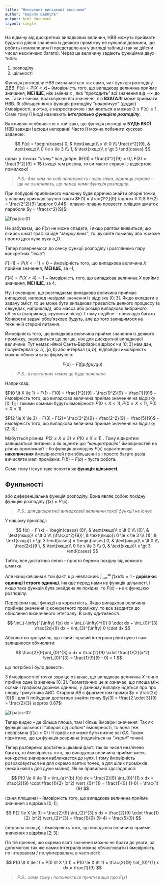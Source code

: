 ```yaml
---
title: "Неперевні випадкові величини"
author: "Кирило Байбула"
output: html_document
layout: single
---
```


На відміну від дискретних випадкових величин, НВВ можуть приймати 
будь-які дійсні значення із деякого проміжку не нульової довжини,
що робить неможливим її представлення у вигляді таблиці (так як 
дійсни чисел нескінчено багато). Через це величину задають функціями
двух типів:

1. розподілу
1. щільності

Функція розподілу НВВ визначається так само, як і функція розподілу
ДВВ: $F(x) = P(X < x) -$ ймовірність того, що випадкова величина
прийме значення, __МЕНШЕ__, ніж змінна $x$ , яка *"проходить"* всі
значення від $-\infty$ до $\infty$. Такич чином, враховуючи всі
значення, які __ВЗАГАЛІ__ може приймати НВВ. Зі збільшенням $x$
функція розподілу *"накопичує"* (додає) ймовірності, а отже, є
незростаючою і змінюється в межах $0 \le F(x) \le 1$ . Саме тому 
її іноді називають __*інтегрально функцією розподілу*__.

Важливою особливістю є той факт, що функція розподілу __БУДЬ ЯКОЇ__
НВВ завжди і всюди непервна! Часто її можна побачити кусково заданою:

$$
F(x) = 
    \begin{cases}
        0, & \text{якщо}\ x \lt 0 \\\
        \frac{x^2}{9}, & \text{якщо}\  0 \le x \le 3 \\\
        1, & \text{якщо}\ x \gt 3
    \end{cases}
$$

однак у точках *"стику"* все добре:
$F(0) = \frac{0^2}{9} = 0,\ F(3) = \frac{3^2}{9} = 1$
і якщо там розрив, то ви маєте справу із відвертою помилкою!

> *P.S.: Але сам по собі непервність і нуль зліва, одиниця справа –*
*ще не означають, що перед нами функція розподілу.*

При побудові приблизного малюнку буде доречно знайти опорні точки;
у нашому прикладі зручно взяти $F(1) = \frac{1^2}{9} \approx 0.11,$
$F(2) = \frac{2^2}{9} \approx 0.44$ і плавно-плавно провести олівцем
шматок параболи $y = \frac{x^2}{9}$:

![Графік-01](images/plot-01.jpg)

Не забуваєм, що $F(x)$ не може спадати, і якщо раптом виявиться, що
якийсь шмат графіка йде *"зверху вниз"*, то шукайте помилку або ж
може просто дрогнула рука о_О.

Тепер повернемося до сенсу функції розподілу і розглянемо пару
конкретних *"іксів"*:

$F(-1) = P(X \lt -1) = 0 \ -$ ймовірність того, що випадкова
величина $X$ прийме значення, __МЕНШЕ__, за –1;

$F(4) = P(X \lt 4) = 1 \ -$ ймовірність того, що випадкова
величина $X$ прийме значення, __МЕНШЕ__, за 4;

Ну, і очевидно, що розглядаєма випадкова величина приймає 
випадкові, наперед невідомі значення із відрізка $[0; 3]$. Якщо 
вкладати в задачу зміст, то це може бути випадкова тривалість
деякого процессу (в секундах, наприклад), або масса або розмір
випадково вибраного об'єута (наприклад, крупинки піску). І тому
подібне – прикладів багато. Конкретні задачі обов'язково будуть,
але до того залишимося на технічній стороні питання. 

Ймовірність того, що випадкова величина прийме значення із
деякого проміжку, знаходиться ще легше, ніж для дискретної 
випадкової величини. Тут немає ніякої Санта-Барбари: відрізок
чи $[0; 3]$ нам дан, полуінтервал $(a, b], [a, b)$ або інтервал
$(a, b)$, відповідні ймовірність можна обчислити за формулою:

$$
F(a) - F(fgufguygu)
$$

> *P.S.: в наступних темах це буде пояснено*

Наприклад:

$P(0 \lt X \le 1) = F(1) - F(0) = \frac{1^2}{9} - \frac{0^2}{9} = \frac{1}{9}$ - ймовірність того, що випадкова
величина прийме значення на відрізку $[0; 1]$; І такими самими
будуть ймовірності $P(0 \lt X \lt 1), P(0 \le X \lt 1),$
$P(0 \lt X \le 1)$.

$P(2 \le X \le 3) = F(3) - F(2)= \frac{3^2}{9} - \frac{2^2}{9} = \frac{5}{9}$ - ймовірність того, що випадкова
величина прийме значення на відрізку $[2; 3]$;

Мабутться різним: $P(2 \le X \le 3) \ne P(0 \le X \le 1)$
. Тому відкритим залишається питання: а як оцінити цю
*"концентрацію"* ймовірностей на різних проміжках? - бо функція
розподілу $F(x)$ характеризує **накопичення** ймовірностей при
збільшенні $x$ і просто багато разів вичисляти малі проміжки:
$F(b)-F(a)$ - пуста робота.

Саме тому і існує таке поняття як __функція щільності__.

## Фунльності

або диференціальна функція розподілу. Вона являє собою 
похідну функцію розподілу $f(x) = F'(x)$.

>*P.S.: для дискретної випадкової величини такої функції не існує*

У нашому прикладі:

$$
f(x) = F'(x) = 
\begin{cases}
    (0)', & \text{якщо}\ x \lt 0 \\\
    (0)', & \text{якщо}\ x \lt 0 \\\
    (\frac{x^2}{9})', & \text{якщо}\  0 \le x \le 3 \\\
    (1)', & \text{якщо}\ x \gt 3
\end{cases} =
\begin{cases}
    0, & \text{якщо}\ x \lt 0 \\\
    \frac{2x}{9 }, & \text{якщо}\  0 \le x \le 3 \\\
    0, & \text{якщо}\ x \gt 3
\end{cases}
$$

Тобто, все достатньо легко - просто беремо похідну від кожного
шматка.

Але найцікавішим є той факт, що невласний: $\int_{-\infty}^{\infty}$
$f(x)dx = 1$ - __дорівнює одиниці і строго одиниці__. Інакше перед
нами не функція щільності, і якщо така функція була знайдена як
похідна, то $F(x)$ - не є функцією розподілу.

Перевірим наші функції на коректність. Якщо випадкова величина
приймає значення із конкретного проміжку, то все зводится до
обислення визначеного інтегралу. В силу _адитивності_:

$$
\int_{-\infty}^{\infty} f(x) dx =
 \int_{-\infty}^{0} 0 \cdot dx +
 \int_{0}^{3} \frac{2x}{9} dx +
 \int_{3}^{\infty} 0 \cdot dx
$$

Абсолютно зрозуміло, що лівий і правий інтеграли рівні нулю і
нам залишилося обчислити:

$$
\frac{2}{9}\int_{0}^{3} x dx = 
\frac{2}{9} \cdot \frac{1}{2}(x^2) \vert_{0}^{3} =
\frac{1}{9}(9 - 0) = 1
$$

що потрібно і було довести.

З ймовірностної точки зору це означає, що випадкова величина $X$
точно прийме одне із значень $[0; 3]$. Геометрично це ж означає,
що площа між осями і графіком дорінює одиниці, у данному випадку
йдеться про про площу трикутника $ABC$. Сторона $AB$ є фрагментом
прямої $y = \frac{2x}{9}$ і для її побудови достатньо знайти точку
$y(3) = \frac{2 \cdot 3}{9} = \frac{2}{3} \approx 0.67$:

![Графік-02](images/plot-02.jpg)

Тепер видно – де більша площа, там і більш ймовірні значення. Так
як функція щільності _"збирає під собою"_ ймовірності, то вона
теж невід'ємна $(f(x) \ge 0)$ і її графік не може бути нижче осі
$OX$. Також підмітимо, що ця функція розривна (подивіться на 
_"жирні"_ точки).

Тепер розберемо достатньо цікавий факт: так як чисел незлічено
багато, то ймовірність того, що випадкова величина прийме якесь
конкретне значення наближаєтся до нуля. І тому ймовірність
розраховується не для окремо взятих точек, а для цілих проміжків
(нехай навіть для дуже малих). Як ви правильно здогадалися:

$$
P(0 \le X \le 1) = 
\int_{a}^{b} f(x) dx = 
\frac{2}{9} \int_{0}^{1} x dx = 
\frac{2}{9} \cdot \frac{1}{2} (x^2) \vert_{0}^{1} = 
\frac{1}{9} (1-0) = \frac{1}{9}
$$

(синя площина) - ймовірність того, що випадкова величина прийме
значення з відрізка $[0; 1]$;

$$
P(2 \le X \le 3) = 
\frac{2}{9} \int_{2}^{3} x dx = 
\frac{2}{9} \cdot \frac{1}{2} (x^2) \vert_{2}^{3} = 
\frac{1}{9} (9-4) = \frac{5}{9}
$$

(червона площа) - ймовірність того, що випадкова величина прийме
значення з відрізка $[2; 3]$;

По тій причині, що окремо взяті значення можно не брати до уваги,
за допомогою тих же самих інтегралів можна обчислювати
і ймовірність по інтервалам / полуінтервалам, в частності:

$$
P(0 \lt X \le 1) = 
P(0 \lt X \lt 1) = 
P(0 \le X \lt 1) = 
\frac{2}{9} \int_{0}^{1} x dx =
\frac{1}{9}
$$

> *P.S.: саме тому і пояснюється пункти вище про $F(x)$*

